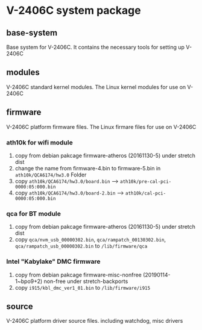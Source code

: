 # V-2406C system package

## base-system
Base system for V-2406C.
It contains the necessary tools for setting up V-2406C

## modules
V-2406C standard kernel modules.
The Linux kernel modules for use on V-2406C

## firmware
V-2406C platform firmware files.
The Linux firmare files for use on V-2406C
### ath10k for wifi module
1. copy from debian pakcage firmware-atheros (20161130-5) under stretch dist
2. change the name from firmware-4.bin to firmware-5.bin in `ath10k/QCA6174/hw3.0` Folder
3. copy `ath10k/QCA6174/hw3.0/board.bin` --> `ath10k/pre-cal-pci-0000:05:000.bin`
4. copy `ath10k/QCA6174/hw3.0/board-2.bin` --> `ath10k/cal-pci-0000:05:000.bin`
### qca for BT module
1. copy from debian pakcage firmware-atheros (20161130-5) under stretch dist
2. copy `qca/nvm_usb_00000302.bin`, `qca/rampatch_00130302.bin`, `qca/rampatch_usb_00000302.bin` to `/lib/firmware/qca`
### Intel "Kabylake" DMC firmware
1. copy from debian pakcage firmware-misc-nonfree (20190114-1~bpo9+2) non-free under stretch-backports
2. copy `i915/kbl_dmc_ver1_01.bin` to `/lib/firmware/i915`

## source
V-2406C platform driver source files.
including watchdog, misc drivers
